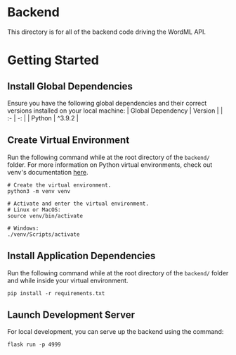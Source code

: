 # Backend
This directory is for all of the backend code driving the WordML API.

# Getting Started

## Install Global Dependencies
Ensure you have the following global dependencies and their correct versions installed on your local machine:
| Global Dependency | Version |
| :- | -: |
| Python | ^3.9.2 |

## Create Virtual Environment
Run the following command while at the root directory of the `backend/` folder. For more information on Python virtual environments, check out venv's documentation [here](https://docs.python.org/3/library/venv.html).
```
# Create the virtual environment.
python3 -m venv venv

# Activate and enter the virtual environment.
# Linux or MacOS:
source venv/bin/activate

# Windows:
./venv/Scripts/activate
```

## Install Application Dependencies
Run the following command while at the root directory of the `backend/` folder and while inside your virtual environment.
```
pip install -r requirements.txt
```

## Launch Development Server
For local development, you can serve up the backend using the command:
```
flask run -p 4999
```